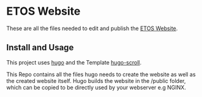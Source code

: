 # ETOS Website

These are all the files needed to edit and publish the [ETOS Website](https://etos.pro).

## Install and Usage

This project uses [hugo](https://github.com/gohugoio/hugo) and the Template [hugo-scroll](https://themes.gohugo.io/themes/hugo-scroll/).

This Repo contains all the files hugo needs to create the website as well as the created website itself. Hugo builds the website in the /public folder, which can be copied to be directly used by your webserver e.g NGINX.
